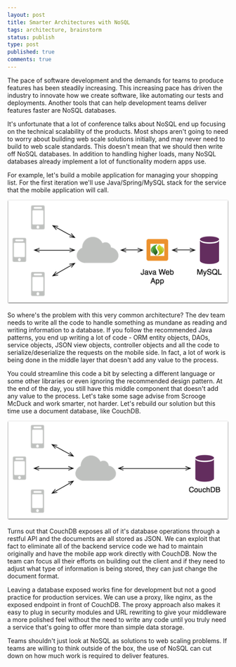 ```yaml
---
layout: post
title: Smarter Architectures with NoSQL
tags: architecture, brainstorm
status: publish
type: post
published: true
comments: true
---
```

The pace of software development and the demands for teams to produce features 
has been steadily increasing. This increasing pace has driven the industry to 
innovate how we create software, like automating our tests and deployments. Another 
tools that can help development teams deliver features faster are NoSQL databases.

It\'s unfortunate that a lot of conference talks about NoSQL end up focusing on the 
technical scalability of the products. Most shops aren\'t going to need to worry about 
building web scale solutions initially, and may never need to build to web scale 
standards. This doesn\'t mean that we should then write off NoSQL databases. In addition 
to handling higher loads, many NoSQL databases already implement a lot of functionality 
modern apps use.

<!--EndExcerpt-->

For example, let\'s build a mobile application for managing your shopping list. For the 
first iteration we\'ll use Java/Spring/MySQL stack for the service that the mobile 
application will call. 

![Spring Web Architecutre](/assets/springmvc.png)

So where\'s the problem with this very common architecture? The dev team needs to write 
all the code to handle something as mundane as reading and writing information to a 
database. If you follow the recommended Java patterns, you end up writing a lot of 
code - ORM entity objects, DAOs, service objects, JSON view objects, controller objects 
and all the code to serialize/deserialize the requests on the mobile side. In fact, a lot 
of work is being done in the middle layer that doesn\'t add any value to the process.

You could streamline this code a bit by selecting a different language or some other libraries 
or even ignoring the recommended design pattern. At the end of the day, you still have 
this middle component that doesn\'t add any value to the process. Let\'s take some sage advise 
from Scrooge McDuck and work smarter, not harder. Let\'s rebuild our solution but this time 
use a document database, like CouchDB.

![NoSQL Alternative Web Architecture](/assets/nosql.png)

Turns out that CouchDB exposes all of it\'s database operations through a restful API and 
the documents are all stored as JSON. We can exploit that fact to eliminate all of the 
backend service code we had to maintain originally and have the mobile app work directly 
with CouchDB. Now the team can focus all their efforts on building out the client and if 
they need to adjust what type of information is being stored, they can just change the 
document format.

Leaving a database exposed works fine for development but not a good practice for production 
services. We can use a proxy, like nginx, as the exposed endpoint in front of CouchDB. The 
proxy approach also makes it easy to plug in security modules and URL rewriting to give 
your middleware a more polished feel without the need to write any code until you truly 
need a service that\'s going to offer more than simple data storage.

Teams shouldn\'t just look at NoSQL as solutions to web scaling problems. If teams are 
willing to think outside of the box, the use of NoSQL can cut down on how much work is 
required to deliver features. 
